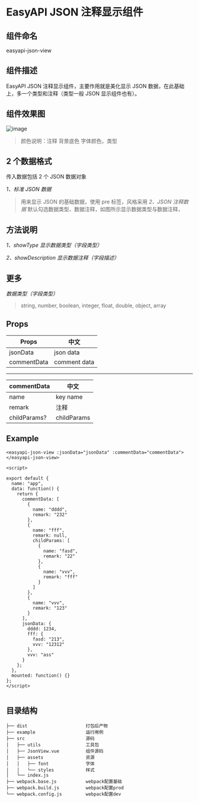 # EasyAPI JSON 注释显示组件

## 组件命名

easyapi-json-view

## 组件描述

EasyAPI JSON 注释显示组件，主要作用就是美化显示 JSON 数据，在此基础上，多一个类型和注释（类型一般 JSON 显示组件也有）。

## 组件效果图

![image](https://qiniu.easyapi.com/easyapi-json-view.png)

> 颜色说明：注释 背景底色 字体颜色，类型

## 2 个数据格式

传入数据包括 2 个 JSON 数据对象

_1、标准 JSON 数据_

> 用来显示 JSON 的基础数据，使用 pre 标签，风格采用
> _2、JSON 注释数据_
> 默认勾选数据类型、数据注释，如图所示显示数据类型与数据注释，

## 方法说明

_1、showType 显示数据类型（字段类型）_

_2、showDescription 显示数据注释（字段描述）_

## 更多

_数据类型（字段类型）_

> string, number, boolean, integer, float, double, object, array

## Props

| Props       |  中文         |
| ----------- | ------------ |
| jsonData    | json data    |
| commentData | comment data |

---

| commentData  |  中文        |
| ------------ | ----------- |
| name         | key name    |
| remark       | 注释        |
| childParams? | childParams |

## Example

```
<easyapi-json-view :jsonData="jsonData" :commentData="commentData"></easyapi-json-view>

<script>

export default {
  name: "app",
  data: function() {
    return {
      commentData: [
        {
          name: "dddd",
          remark: "232"
        },
        {
          name: "fff",
          remark: null,
          childParams: [
            {
              name: "fasd",
              remark: "22"
            },
            {
              name: "vvv",
              remark: "fff"
            }
          ]
        },
        {
          name: "vvv",
          remark: "123"
        }
      ],
      jsonData: {
        dddd: 1234,
        fff: {
          fasd: "213",
          vvv: "12312"
        },
        vvv: "ass"
      }
    };
  },
  mounted: function() {}
};
</script>


```

## 目录结构

```
├── dist                      打包后产物
├── example                   运行用例
├── src                       源码
│   ├── utils                 工具包
│   ├── JsonView.vue          组件源码
│   ├── assets                资源
│   │   ├── font              字体
│   │   └── styles            样式
│   └── index.js
├── webpack.base.js           webpack配置基础
├── webpack.build.js          webpack配置prod
└── webpack.config.js         webpack配置dev
```
